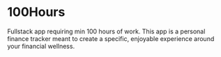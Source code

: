 # 100Hours
Fullstack app requiring min 100 hours of work. This app is a personal finance tracker meant to create a specific, enjoyable experience around your financial wellness.
